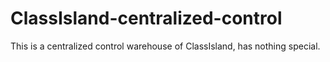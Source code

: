 # ClassIsland-centralized-control
This is a centralized control warehouse of ClassIsland, has nothing special.
